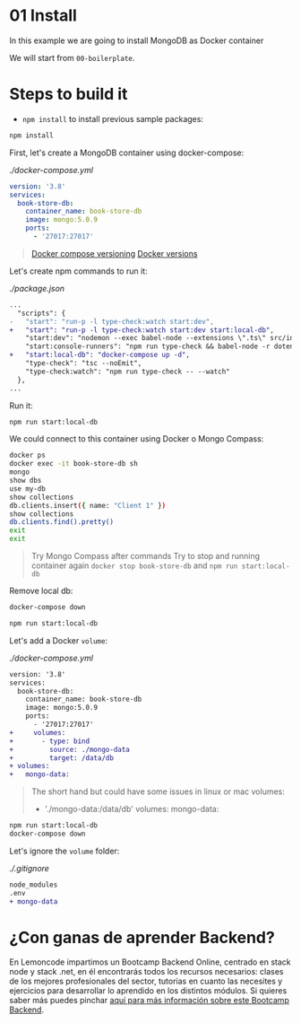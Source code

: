 # 01 Install

In this example we are going to install MongoDB as Docker container

We will start from `00-boilerplate`.

# Steps to build it

- `npm install` to install previous sample packages:

```bash
npm install

```

First, let's create a MongoDB container using docker-compose:

_./docker-compose.yml_

```yml
version: '3.8'
services:
  book-store-db:
    container_name: book-store-db
    image: mongo:5.0.9
    ports:
      - '27017:27017'

```

> [Docker compose versioning](https://docs.docker.com/compose/compose-file/compose-versioning/)
> [Docker versions](https://hub.docker.com/_/mongo?tab=tags&page=1&ordering=last_updated)

Let's create npm commands to run it:

_./package.json_

```diff
...
  "scripts": {
-   "start": "run-p -l type-check:watch start:dev",
+   "start": "run-p -l type-check:watch start:dev start:local-db",
    "start:dev": "nodemon --exec babel-node --extensions \".ts\" src/index.ts",
    "start:console-runners": "npm run type-check && babel-node -r dotenv/config --extensions \".ts\" src/console-runners/index.ts",
+   "start:local-db": "docker-compose up -d",
    "type-check": "tsc --noEmit",
    "type-check:watch": "npm run type-check -- --watch"
  },
...
```

Run it:

```bash
npm run start:local-db
```

We could connect to this container using Docker o Mongo Compass:

```bash
docker ps
docker exec -it book-store-db sh
mongo
show dbs
use my-db
show collections
db.clients.insert({ name: "Client 1" })
show collections
db.clients.find().pretty()
exit
exit
```

> Try Mongo Compass after commands
> Try to stop and running container again
> `docker stop book-store-db` and `npm run start:local-db`

Remove local db:

```bash
docker-compose down

npm run start:local-db

```

Let's add a Docker `volume`:

_./docker-compose.yml_

```diff
version: '3.8'
services:
  book-store-db:
    container_name: book-store-db
    image: mongo:5.0.9
    ports:
      - '27017:27017'
+     volumes:
+       - type: bind
+         source: ./mongo-data
+         target: /data/db
+ volumes:
+   mongo-data:

```

> The short hand but could have some issues in linux or mac
>  volumes:
>    - './mongo-data:/data/db'
>  volumes:
>    mongo-data:

```bash
npm run start:local-db
docker-compose down
```

Let's ignore the `volume` folder:

_./.gitignore_

```diff
node_modules
.env
+ mongo-data

```

# ¿Con ganas de aprender Backend?

En Lemoncode impartimos un Bootcamp Backend Online, centrado en stack node y stack .net, en él encontrarás todos los recursos necesarios: clases de los mejores profesionales del sector, tutorías en cuanto las necesites y ejercicios para desarrollar lo aprendido en los distintos módulos. Si quieres saber más puedes pinchar [aquí para más información sobre este Bootcamp Backend](https://lemoncode.net/bootcamp-backend#bootcamp-backend/banner).
